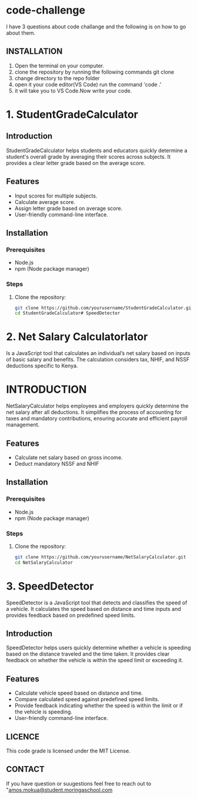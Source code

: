 # code-challenge
I have 3 questions about code challange and the following is on how to go about them.

## INSTALLATION
1. Open the terminal on your computer.
2. clone the repository by running the following commands
   git clone 
3. change directory to the repo folder
4. open it your code editor(VS Code) run the command 'code .'
5. it will take you to VS Code.Now write your code.

# 1. StudentGradeCalculator
## Introduction
StudentGradeCalculator helps students and educators quickly determine a student's overall grade by averaging their scores across subjects. It provides a clear letter grade based on the average score.

## Features
- Input scores for multiple subjects.
- Calculate average score.
- Assign letter grade based on average score.
- User-friendly command-line interface.

## Installation
### Prerequisites
- Node.js
- npm (Node package manager)

### Steps
1. Clone the repository:
   ```bash
   git clone https://github.com/yourusername/StudentGradeCalculator.git
   cd StudentGradeCalculator# SpeedDetector
# 2. Net Salary Calculatorlator
 Is a JavaScript tool that calculates an individual’s net salary based on inputs of basic salary and benefits. The calculation considers tax, NHIF, and NSSF deductions specific to Kenya.


# INTRODUCTION
NetSalaryCalculator helps employees and employers quickly determine the net salary after all deductions. It simplifies the process of accounting for taxes and mandatory contributions, ensuring accurate and efficient payroll management.

## Features
- Calculate net salary based on gross income.
- Deduct mandatory NSSF and NHIF
## Installation
### Prerequisites
- Node.js
- npm (Node package manager)

### Steps
1. Clone the repository:
   ```bash
   git clone https://github.com/yourusername/NetSalaryCalculator.git
   cd NetSalaryCalculator


# 3. SpeedDetector
SpeedDetector is a JavaScript tool that detects and classifies the speed of a vehicle. It calculates the speed based on distance and time inputs and provides feedback based on predefined speed limits.
## Introduction
SpeedDetector helps users quickly determine whether a vehicle is speeding based on the distance traveled and the time taken. It provides clear feedback on whether the vehicle is within the speed limit or exceeding it.

## Features
- Calculate vehicle speed based on distance and time.
- Compare calculated speed against predefined speed limits.
- Provide feedback indicating whether the speed is within the limit or if the vehicle is speeding.
- User-friendly command-line interface.

## LICENCE
This code grade is licensed  under the MIT License.

## CONTACT
If you have question  or suugestions feel free to reach out to "amos.mokua@student.moringaschool.com